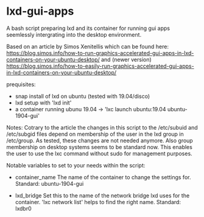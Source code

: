 # lxd-gui-apps
A bash script preparing lxd and its container for running gui apps seemlessly intergrating into the desktop environment.


Based on an article by Simos Xenitellis which can be found here:
https://blog.simos.info/how-to-run-graphics-accelerated-gui-apps-in-lxd-containers-on-your-ubuntu-desktop/
and (newer version)
https://blog.simos.info/how-to-easily-run-graphics-accelerated-gui-apps-in-lxd-containers-on-your-ubuntu-desktop/


prequisites:

- snap install of lxd on ubuntu (tested with 19.04/disco)
- lxd setup with 'lxd init'
- a container running ubunu 19.04 -> 'lxc launch ubuntu:19.04 ubuntu-1904-gui'


Notes:
Cotrary to the article the changes in this script to the /etc/subuid and /etc/subgid files depend on membership
of the user in the lxd group in /etc/group.
As tested, these changes are not needed anymore. Also group membership on desktop systems seems to be standard now.
This enables the user to use the lxc command without sudo for management purposes.


Notable variables to set to your needs within the script:
- container_name
	The name of the container to change the settings for.
	Standard: ubuntu-1904-gui

-  lxd_bridge
	Set this to the name of the network bridge lxd uses for the container.
	'lxc network list' helps to find the right name.
	Standard: lxdbr0
